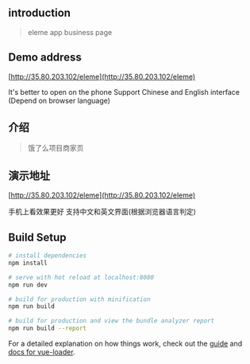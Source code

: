 ## introduction

> eleme app business page
>
## Demo address

[http://35.80.203.102/eleme](http://35.80.203.102/eleme)

It's better to open on the phone
Support Chinese and English interface (Depend on browser language)

## 介绍

> 饿了么项目商家页
>
## 演示地址

[http://35.80.203.102/eleme](http://35.80.203.102/eleme)

手机上看效果更好
支持中文和英文界面(根据浏览器语言判定)


## Build Setup

``` bash
# install dependencies
npm install

# serve with hot reload at localhost:8080
npm run dev

# build for production with minification
npm run build

# build for production and view the bundle analyzer report
npm run build --report
```

For a detailed explanation on how things work, check out the [guide](http://vuejs-templates.github.io/webpack/) and [docs for vue-loader](http://vuejs.github.io/vue-loader).
